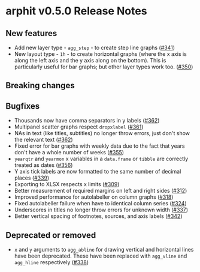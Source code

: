 # arphit v0.5.0 Release Notes

## New features

* Add new layer type - `agg_step` - to create step line graphs ([#341](https://github.com/angusmoore/arphit/pull/341))
* New layout type - `1h` - to create horizontal graphs (where the x axis is along
the left axis and the y axis along on the bottom). This is particularly useful for
bar graphs; but other layer types work too.
([#350](https://github.com/angusmoore/arphit/pull/350))

## Breaking changes

## Bugfixes

* Thousands now have comma separators in y labels
([#362](https://github.com/angusmoore/arphit/pull/362))
* Multipanel scatter graphs respect `dropxlabel`
([#361](https://github.com/angusmoore/arphit/pull/361))
* NAs in text (like titles, subtitles) no longer throw errors, just don't show
the relevant text ([#362](https://github.com/angusmoore/arphit/pull/362))
* Fixed error for bar graphs with weekly data due to the fact that years don't
have a whole number of weeks ([#355](https://github.com/angusmoore/arphit/pull/355))
* `yearqtr` and `yearmon` x variables in a `data.frame` or `tibble` are correctly
treated as dates ([#356](https://github.com/angusmoore/arphit/pull/356))
* Y axis tick labels are now formatted to the same number of decimal places
([#339](https://github.com/angusmoore/arphit/pull/339))
* Exporting to XLSX respects x limits ([#309](https://github.com/angusmoore/arphit/pull/309))
* Better measurement of required margins on left and right sides ([#312](https://github.com/angusmoore/arphit/pull/312))
* Improved performance for autolabeller on column graphs ([#318](https://github.com/angusmoore/arphit/pull/318))
* Fixed autolabeller failure when have to identical column series ([#324](https://github.com/angusmoore/arphit/pull/324))
* Underscores in titles no longer throw errors for unknown width ([#337](https://github.com/angusmoore/arphit/pull/337))
* Better vertical spacing of footnotes, sources, and axis labels ([#342](https://github.com/angusmoore/arphit/pull/342))

## Deprecated or removed

* `x` and `y` arguments to `agg_abline` for drawing vertical and horizontal lines have been deprecated.
These have been replaced with `agg_vline` and `agg_hline` respectively ([#338](https://github.com/angusmoore/arphit/pull/338))
